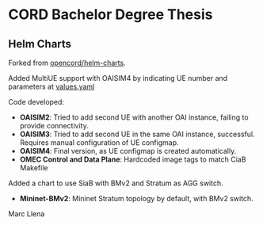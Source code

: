# CORD Bachelor Degree Thesis

## Helm Charts

Forked from [opencord/helm-charts](https://github.com/opencord/helm-charts). 

Added MultiUE support with OAISIM4 by indicating UE number and parameters at [values.yaml](https://github.com/marcllena/helm-charts/blob/master/oaisim4/values.yaml)

Code developed:

* **OAISIM2**: Tried to add second UE with another OAI instance, failing to provide connectivity.
* **OAISIM3**: Tried to add second UE in the same OAI instance, successful. Requires manual configuration of UE configmap.
* **OAISIM4**: Final version, as UE configmap is created automatically.
* **OMEC Control and Data Plane**: Hardcoded image tags to match CiaB Makefile 

Added a chart to use SiaB with BMv2 and Stratum as AGG switch.
* **Mininet-BMv2**: Mininet Stratum topology by default, with BMv2 switch.

Marc Llena
